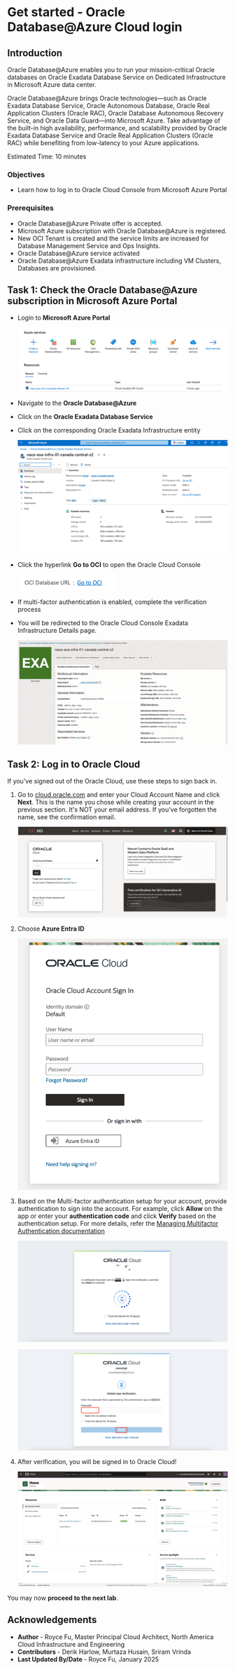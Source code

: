 # Get started - Oracle Database@Azure Cloud login

## Introduction

Oracle Database@Azure enables you to run your mission-critical Oracle databases on Oracle Exadata Database Service on Dedicated Infrastructure in Microsoft Azure data center.

Oracle Database@Azure brings Oracle technologies—such as Oracle Exadata Database Service, Oracle Autonomous Database, Oracle Real Application Clusters (Oracle RAC), Oracle Database Autonomous Recovery Service, and Oracle Data Guard—into Microsoft Azure. Take advantage of the built-in high availability, performance, and scalability provided by Oracle Exadata Database Service and Oracle Real Application Clusters (Oracle RAC) while benefiting from low-latency to your Azure applications.

Estimated Time: 10 minutes

### Objectives
- Learn how to log in to Oracle Cloud Console from Microsoft Azure Portal

### Prerequisites
- Oracle Database@Azure Private offer is accepted.
- Microsoft Azure subscription with Oracle Database@Azure is registered.
- New OCI Tenant is created and the service limits are increased for Database Management Service and Ops Insights.
- Oracle Database@Azure service activated
- Oracle Database@Azure Exadata infrastructure including VM Clusters, Databases are provisioned.

## Task 1: Check the Oracle Database@Azure subscription in Microsoft Azure Portal

- Login to **Microsoft Azure Portal**

    ![Azure landing page](./images/odaa-azure-oracle.png "Azure landing page")

- Navigate to the **Oracle Database@Azure**
- Click on the **Oracle Exadata Database Service**
- Click on the corresponding Oracle Exadata Infrastructure entity

    ![Oracle Exadata Infrastructure](./images/odaa-oracle-exadata-infrastructure.png "Oracle Exadata Infrastructure")

- Click the hyperlink **Go to OCI** to open the Oracle Cloud Console

    ![Oracle Cloud Console](./images/odaa-oracle-cloud-console.png "Oracle Cloud Console")

- If multi-factor authentication is enabled, complete the verification process

- You will be redirected to the Oracle Cloud Console Exadata Infrastructure Details page.

    ![OCI Console Exadata Infrastructure Details](./images/oci-console-exadata-page.png "OCI Console Exadata Infrastructure Details")

## Task 2: Log in to Oracle Cloud

If you've signed out of the Oracle Cloud, use these steps to sign back in.

1. Go to [cloud.oracle.com](https://cloud.oracle.com) and enter your Cloud Account Name and click **Next**. This is the name you chose while creating your account in the previous section. It's NOT your email address. If you've forgotten the name, see the confirmation email.

    ![Cloud Account Name](./images/cloud-oracle.png "Cloud Account Name")

2. Choose **Azure Entra ID**

    ![Click Continue Single Sign-In](./images/odaa-oracle-cloud-console-azure-entra-id.png "Click Continue Single Sign-In")

4. Based on the Multi-factor authentication setup for your account, provide authentication to sign into the account. For example, click **Allow** on the app or enter your **authentication code** and click **Verify** based on the authentication setup. For more details, refer the [Managing Multifactor Authentication documentation](https://docs.oracle.com/en-us/iaas/Content/Identity/Tasks/usingmfa.htm)

    ![Click Allow in the app](./images/sso-multi-factor-authentication.png "Click Allow in the app")

    ![Enter authentication code and click Verify](./images/sso2-multi-factor-authentication.png "Enter authentication code and click Verify")

5. After verification, you will be signed in to Oracle Cloud! 

    ![OCI Console Exadata Infrastructure Details](./images/odaa-oci-console-landing-page.png "OCI Console Exadata Infrastructure Details")

You may now **proceed to the next lab**.

## Acknowledgements
- **Author** - Royce Fu, Master Principal Cloud Architect, North America Cloud Infrastructure and Engineering
- **Contributors** -  Derik Harlow, Murtaza Husain, Sriram Vrinda
- **Last Updated By/Date** - Royce Fu, January 2025
